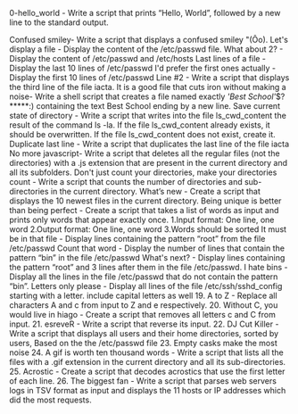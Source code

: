 0-hello_world - Write a script that prints “Hello, World”, followed by a new line to the standard output.

Confused smiley- Write a script that displays a confused smiley "(Ôo).
Let's display a file - Display the content of the /etc/passwd file.
What about 2? - Display the content of /etc/passwd and /etc/hosts
Last lines of a file - Display the last 10 lines of /etc/passwd
I'd prefer the first ones actually - Display the first 10 lines of /etc/passwd
Line #2 - Write a script that displays the third line of the file iacta.
It is a good file that cuts iron without making a noise- Write a shell script that creates a file named exactly *'Best School'*$?*****:) containing the text Best School ending by a new line.
Save current state of directory - Write a script that writes into the file ls_cwd_content the result of the command ls -la. If the file ls_cwd_content already exists, it should be overwritten. If the file ls_cwd_content does not exist, create it.
Duplicate last line - Write a script that duplicates the last line of the file iacta
No more javascript- Write a script that deletes all the regular files (not the directories) with a .js extension that are present in the current directory and all its subfolders.
Don't just count your directories, make your directories count - Write a script that counts the number of directories and sub-directories in the current directory.
What’s new - Create a script that displays the 10 newest files in the current directory.
Being unique is better than being perfect - Create a script that takes a list of words as input and prints only words that appear exactly once. 1.Input format: One line, one word 2.Output format: One line, one word 3.Words should be sorted
It must be in that file - Display lines containing the pattern “root” from the file /etc/passwd
Count that word - Display the number of lines that contain the pattern “bin” in the file /etc/passwd
What's next? - Display lines containing the pattern “root” and 3 lines after them in the file /etc/passwd.
I hate bins - Display all the lines in the file /etc/passwd that do not contain the pattern “bin”.
Letters only please - Display all lines of the file /etc/ssh/sshd_config starting with a letter.
include capital letters as well 19. A to Z - Replace all characters A and c from input to Z and e respectively. 20. Without C, you would live in hiago - Create a script that removes all letters c and C from input. 21. esreveR - Write a script that reverse its input. 22. DJ Cut Killer - Write a script that displays all users and their home directories, sorted by users, Based on the the /etc/passwd file 23. Empty casks make the most noise 24. A gif is worth ten thousand words - Write a script that lists all the files with a .gif extension in the current directory and all its sub-directories. 25. Acrostic - Create a script that decodes acrostics that use the first letter of each line. 26. The biggest fan - Write a script that parses web servers logs in TSV format as input and displays the 11 hosts or IP addresses which did the most requests.
